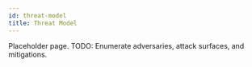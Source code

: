 ```yaml
---
id: threat-model
title: Threat Model
---
```


Placeholder page. TODO: Enumerate adversaries, attack surfaces, and mitigations.

